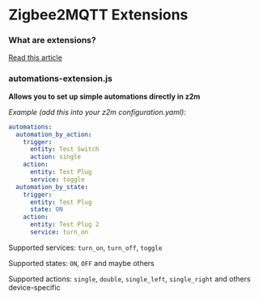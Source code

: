 # Zigbee2MQTT Extensions

### What are extensions?

[Read this article](https://www.zigbee2mqtt.io/advanced/more/user_extensions.html)

### automations-extension.js

**Allows you to set up simple automations directly in z2m**

_Example (add this into your z2m configuration.yaml):_

```yaml
automations:
  automation_by_action:
    trigger:
      entity: Test Switch
      action: single
    action:
      entity: Test Plug
      service: toggle
  automation_by_state:
    trigger:
      entity: Test Plug
      state: ON
    action:
      entity: Test Plug 2
      service: turn_on
```

Supported services: `turn_on`, `turn_off`, `toggle`

Supported states: `ON`, `OFF` and maybe others

Supported actions: `single`, `double`, `single_left`, `single_right` and others device-specific
